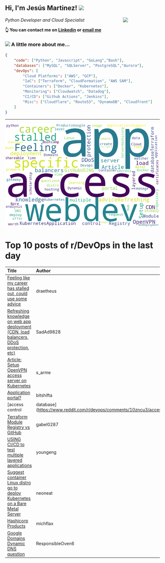 <!--
**jmartinezl/jmartinezl** is a ✨ _special_ ✨ repository because its `README.md` (this file) appears on your GitHub profile.

Here are some ideas to get you started:

- 🔭 I’m currently working on ...
- 🌱 I’m currently learning ...
- 👯 I’m looking to collaborate on ...
- 🤔 I’m looking for help with ...
- 💬 Ask me about ...
- 📫 How to reach me: ...
- 😄 Pronouns: ...
- ⚡ Fun fact: ...
-->

<h2>Hi, I'm Jesús Martinez! <img src="https://media.giphy.com/media/WUlplcMpOCEmTGBtBW/giphy.gif" width="30"> </h2>
<img align='right' src="https://media.giphy.com/media/NytMLKyiaIh6VH9SPm/giphy.gif" width="120">
<p><em>Python Developer and Cloud Specialist
</em></p>

**👆 You can contact me on [Linkedin](https://www.linkedin.com/in/jes%C3%BAs-martinez-2b7b10104/) or [email me](mailto:jesus.mtz.lorenzo@gmail.com)**

### <img src="https://media.giphy.com/media/VgCDAzcKvsR6OM0uWg/giphy.gif" width="50"> A little more about me...  

```json
{
    "code": ["Python", "Javascript", "GoLang","Bash"],
    "databases": ["MySQL", "SQLServer", "PostgreSQL","Aurora"],
    "devOps": [
        "Cloud Platforms": ["AWS", "GCP"],
        "IaC": ["Terraform", "CloudFormation", "AWS SAM"],
        "Containers": ["Docker", "Kubernetes"],
        "Monitoring": ["Cloudwatch", "Datadog"],
        "CI/CD": ["Github Actions", "Jenkins"],
        "Misc": ["Cloudflare", "Route53", "DynamoDB", "Cloudfront"]
    ]
}
```
---

![Wordcloud](./cloud.png)

# Top 10 posts of r/DevOps in the last day

| Title | Author | Score |
|:---|:---|:---|
| [Feeling like my career has stalled out, could use some advice](https://www.reddit.com/r/devops/comments/10zv95a/feeling_like_my_career_has_stalled_out_could_use/) | draetheus | 30 |
| [Refreshing knowledge on web app deployment (CDN, load balancers, DDoS protection, etc)](https://www.reddit.com/r/devops/comments/1106hu5/refreshing_knowledge_on_web_app_deployment_cdn/) | SadAd9828 | 11 |
| [Article: Setup OpenVPN access server on Kubernetes](https://www.reddit.com/r/devops/comments/10zm9ku/article_setup_openvpn_access_server_on_kubernetes/) | s_arme | 11 |
| [Application portal?](https://www.reddit.com/r/devops/comments/10zwz1o/application_portal/) | bitshifta | 5 |
| [access control | database](https://www.reddit.com/r/devops/comments/10zncu3/access_control_database/) | hoooorpari | 3 |
| [Terraform Module Registry vs GitHub](https://www.reddit.com/r/devops/comments/1103z0l/terraform_module_registry_vs_github/) | gabel0287 | 2 |
| [USING CI/CD to test multiple layered applications](https://www.reddit.com/r/devops/comments/110bfsg/using_cicd_to_test_multiple_layered_applications/) | youngeng | 1 |
| [Suggest container Linux distro go to deploy Kubernetes on a Bare Metal Server](https://www.reddit.com/r/devops/comments/110bts6/suggest_container_linux_distro_go_to_deploy/) | neoneat | 1 |
| [Hashicorp Products](https://www.reddit.com/r/devops/comments/10zoojd/hashicorp_products/) | michflax | 1 |
| [Google Domains Dynamic DNS question](https://www.reddit.com/r/devops/comments/10zueoy/google_domains_dynamic_dns_question/) | ResponsibleOven6 | 1 |
